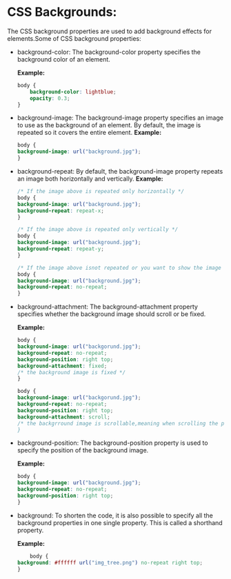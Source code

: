 # CSS Backgrounds:

The CSS background properties are used to add background effects for elements.Some of CSS background properties:

- background-color:
    The background-color property specifies the background color of an element.

    __Example:__
    ```css
    body {  
        background-color: lightblue;
        opacity: 0.3;
    }
    ```

- background-image:
    The background-image property specifies an image to use as the background of an element.
    By default, the image is repeated so it covers the entire element.
    __Example:__
    ```css
    body {
    background-image: url("background.jpg");
    }
    ```

- background-repeat:
    By default, the background-image property repeats an image both horizontally and vertically.
    __Example:__
    ```css
    /* If the image above is repeated only horizontally */
    body {
    background-image: url("background.jpg");
    background-repeat: repeat-x;
    }
    
    /* If the image above is repeated only vertically */
    body {
    background-image: url("background.jpg");
    background-repeat: repeat-y;
    }

    /* If the image above isnot repeated or you want to show the image once*/
    body {
    background-image: url("background.jpg");
    background-repeat: no-repeat;
    }
    ```

- background-attachment:
    The background-attachment property specifies whether the background image should scroll or be fixed.
    
    __Example:__
    ```css
    body {
    background-image: url("backgorund.jpg");
    background-repeat: no-repeat;
    background-position: right top;
    background-attachment: fixed;
    /* the background image is fixed */
    }
    ```
    ```css
    body {
    background-image: url("backgorund.jpg");
    background-repeat: no-repeat;
    background-position: right top;
    background-attachment: scroll;
    /* the backgrround image is scrollable,meaning when scrolling the page the image will be scrolled too.
    }
    ```

- background-position:
    The background-position property is used to specify the position of the background image.

    __Example:__
    ```css
    body {
    background-image: url("background.jpg");
    background-repeat: no-repeat;
    background-position: right top;
    }
    ```
- background:
    To shorten the code, it is also possible to specify all the background properties in one single property. This is called a shorthand property.

    __Example:__
    ```css
        body {
    background: #ffffff url("img_tree.png") no-repeat right top;
    }
    ```